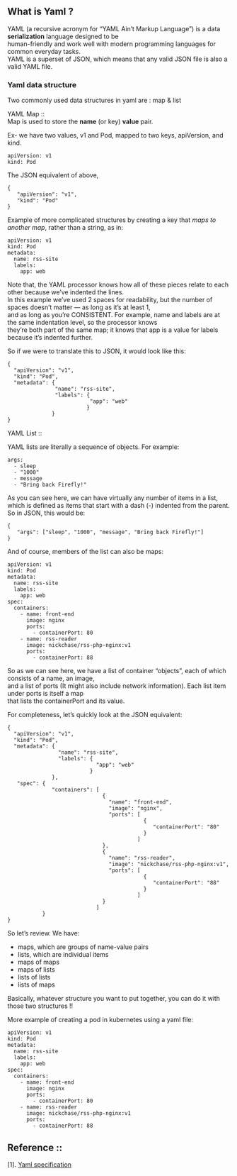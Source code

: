 
## What is Yaml ?

YAML (a recursive acronym for “YAML Ain’t Markup Language”) is a data **serialization** language designed to be   
human-friendly and work well with modern programming languages for common everyday tasks.  
YAML is a superset of JSON, which means that any valid JSON file is also a valid YAML file.  

### Yaml data structure  

Two commonly used data structures in yaml are : map & list  

YAML Map ::  
Map is used to store the **name** (or key) **value** pair.  

Ex- we have two values, v1 and Pod, mapped to two keys, apiVersion, and kind.  

```
apiVersion: v1
kind: Pod
```

The JSON equivalent of above,  

```
{
   "apiVersion": "v1",
   "kind": "Pod"
}
```

Example of more complicated structures by creating a key that _maps to another map_, rather than a string, as in:

```
apiVersion: v1
kind: Pod
metadata:
  name: rss-site
  labels:
    app: web
```

Note that, the YAML processor knows how all of these pieces relate to each other because we’ve indented the lines.  
In this example we’ve used 2 spaces for readability, but the number of spaces doesn’t matter — as long as it’s at least 1,  
 and as long as you’re CONSISTENT. For example, name and labels are at the same indentation level, so the processor knows  
 they’re both part of the same map; it knows that app is a value for labels because it’s indented further.  
 
So if we were to translate this to JSON, it would look like this:

```
{
  "apiVersion": "v1",
  "kind": "Pod",
  "metadata": {
               "name": "rss-site",
               "labels": {
                          "app": "web"
                         }
              }
}
```

YAML List ::  

YAML lists are literally a sequence of objects.  For example:  

```
args:
  - sleep
  - "1000"
  - message
  - "Bring back Firefly!"
```

As you can see here, we can have virtually any number of items in a list, which is defined as items that start with a dash (-) indented from the parent.  
So in JSON, this would be:  

```
{
   "args": ["sleep", "1000", "message", "Bring back Firefly!"]
}

```

And of course, members of the list can also be maps:

```
apiVersion: v1
kind: Pod
metadata:
  name: rss-site
  labels:
    app: web
spec:
  containers:
    - name: front-end
      image: nginx
      ports:
        - containerPort: 80
    - name: rss-reader
      image: nickchase/rss-php-nginx:v1
      ports:
        - containerPort: 88
```

So as we can see here, we have a list of container “objects”, each of which consists of a name, an image,  
and a list of ports (It might also include network information). Each list item under ports is itself a map  
that lists the containerPort and its value.  

For completeness, let’s quickly look at the JSON equivalent:  

```
{
  "apiVersion": "v1",
  "kind": "Pod",
  "metadata": {
                "name": "rss-site",
                "labels": {
                            "app": "web" 
                          }
              },
   "spec": {
              "containers": [ 
                              { 
                                "name": "front-end",
                                "image": "nginx",
                                "ports": [
                                           {
                                              "containerPort": "80"
                                           }
                                         ]
                              }, 
                              {
                                "name": "rss-reader",
                                "image": "nickchase/rss-php-nginx:v1",
                                "ports": [
                                           {
                                              "containerPort": "88"
                                           }
                                         ]
                              }
                            ]
           }
}
```

So let’s review.  We have:  

- maps, which are groups of name-value pairs
- lists, which are individual items
- maps of maps
- maps of lists
- lists of lists
- lists of maps  

Basically, whatever structure you want to put together, you can do it with those two structures !!

More example of creating a pod in kubernetes using a yaml file:  

```
apiVersion: v1
kind: Pod
metadata:
  name: rss-site
  labels:
    app: web
spec:
  containers:
    - name: front-end
      image: nginx
      ports:
        - containerPort: 80
    - name: rss-reader
      image: nickchase/rss-php-nginx:v1
      ports:
        - containerPort: 88
```



## Reference ::
[1]. [Yaml specification](https://yaml.org/)
